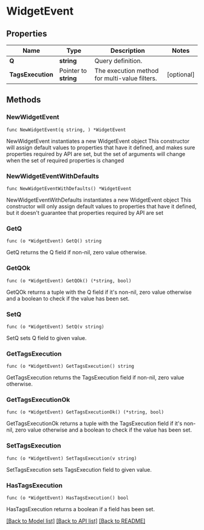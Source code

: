 # WidgetEvent

## Properties

Name | Type | Description | Notes
---- | ---- | ----------- | ------
**Q** | **string** | Query definition. | 
**TagsExecution** | Pointer to **string** | The execution method for multi-value filters. | [optional] 

## Methods

### NewWidgetEvent

`func NewWidgetEvent(q string, ) *WidgetEvent`

NewWidgetEvent instantiates a new WidgetEvent object
This constructor will assign default values to properties that have it defined,
and makes sure properties required by API are set, but the set of arguments
will change when the set of required properties is changed

### NewWidgetEventWithDefaults

`func NewWidgetEventWithDefaults() *WidgetEvent`

NewWidgetEventWithDefaults instantiates a new WidgetEvent object
This constructor will only assign default values to properties that have it defined,
but it doesn't guarantee that properties required by API are set

### GetQ

`func (o *WidgetEvent) GetQ() string`

GetQ returns the Q field if non-nil, zero value otherwise.

### GetQOk

`func (o *WidgetEvent) GetQOk() (*string, bool)`

GetQOk returns a tuple with the Q field if it's non-nil, zero value otherwise
and a boolean to check if the value has been set.

### SetQ

`func (o *WidgetEvent) SetQ(v string)`

SetQ sets Q field to given value.


### GetTagsExecution

`func (o *WidgetEvent) GetTagsExecution() string`

GetTagsExecution returns the TagsExecution field if non-nil, zero value otherwise.

### GetTagsExecutionOk

`func (o *WidgetEvent) GetTagsExecutionOk() (*string, bool)`

GetTagsExecutionOk returns a tuple with the TagsExecution field if it's non-nil, zero value otherwise
and a boolean to check if the value has been set.

### SetTagsExecution

`func (o *WidgetEvent) SetTagsExecution(v string)`

SetTagsExecution sets TagsExecution field to given value.

### HasTagsExecution

`func (o *WidgetEvent) HasTagsExecution() bool`

HasTagsExecution returns a boolean if a field has been set.


[[Back to Model list]](../README.md#documentation-for-models) [[Back to API list]](../README.md#documentation-for-api-endpoints) [[Back to README]](../README.md)


